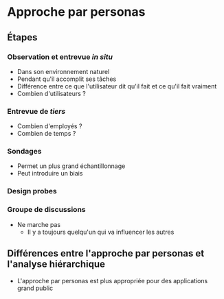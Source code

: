 # Approche par personas

## Étapes

### Observation et entrevue *in situ*

- Dans son environnement naturel
- Pendant qu'il accomplit ses tâches
- Différence entre ce que l'utilisateur dit qu'il fait et ce qu'il fait
  vraiment
- Combien d'utilisateurs ?

### Entrevue de *tiers*

- Combien d'employés ?
- Combien de temps ?

### Sondages

- Permet un plus grand échantillonnage
- Peut introduire un biais

### Design probes

### Groupe de discussions

- Ne marche pas
    - Il y a toujours quelqu'un qui va influencer les autres

## Différences entre l'approche par personas et l'analyse hiérarchique

- L'approche par personas est plus appropriée pour des applications grand public
